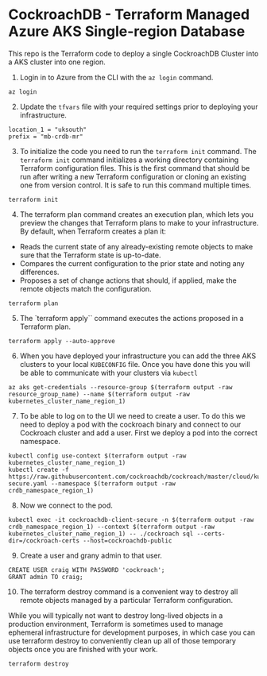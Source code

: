 # CockroachDB  - Terraform Managed Azure AKS Single-region Database

This repo is the Terraform code to deploy a single CockroachDB Cluster into a AKS cluster into one region.

1. Login in to Azure from the CLI with the `az login` command.

```
az login
```

2. Update the `tfvars` file with your required settings prior to deploying your infrastructure.

```
location_1 = "uksouth"
prefix = "mb-crdb-mr"
```

3. To initialize the code you need to run the `terraform init` command. The `terraform init` command initializes a working directory containing Terraform configuration files. This is the first command that should be run after writing a new Terraform configuration or cloning an existing one from version control. It is safe to run this command multiple times.

```
terraform init
```

4. The terraform plan command creates an execution plan, which lets you preview the changes that Terraform plans to make to your infrastructure. By default, when Terraform creates a plan it:

- Reads the current state of any already-existing remote objects to make sure that the Terraform state is up-to-date.
- Compares the current configuration to the prior state and noting any differences.
- Proposes a set of change actions that should, if applied, make the remote objects match the configuration.

```
terraform plan
```

5. The `terraform apply`` command executes the actions proposed in a Terraform plan.

```
terraform apply --auto-approve
```

6. When you have deployed your infrastructure you can add the three AKS clusters to your local `KUBECONFIG` file. Once you have done this you will be able to communicate with your clusters via `kubectl`

```
az aks get-credentials --resource-group $(terraform output -raw resource_group_name) --name $(terraform output -raw kubernetes_cluster_name_region_1)
```

7. To be able to log on to the UI we need to create a user. To do this we need to deploy a pod with the cockroach binary and connect to our Cockroach cluster and add a user. First we deploy a pod into the correct namespace.

```
kubectl config use-context $(terraform output -raw kubernetes_cluster_name_region_1)
kubectl create -f https://raw.githubusercontent.com/cockroachdb/cockroach/master/cloud/kubernetes/multiregion/client-secure.yaml --namespace $(terraform output -raw crdb_namespace_region_1)
```

8. Now we connect to the pod.

```
kubectl exec -it cockroachdb-client-secure -n $(terraform output -raw crdb_namespace_region_1) --context $(terraform output -raw kubernetes_cluster_name_region_1) -- ./cockroach sql --certs-dir=/cockroach-certs --host=cockroachdb-public
```

9. Create a user and grany admin to that user.

```
CREATE USER craig WITH PASSWORD 'cockroach';
GRANT admin TO craig;
```


10. The terraform destroy command is a convenient way to destroy all remote objects managed by a particular Terraform configuration.

While you will typically not want to destroy long-lived objects in a production environment, Terraform is sometimes used to manage ephemeral infrastructure for development purposes, in which case you can use terraform destroy to conveniently clean up all of those temporary objects once you are finished with your work.

```
terraform destroy
```
